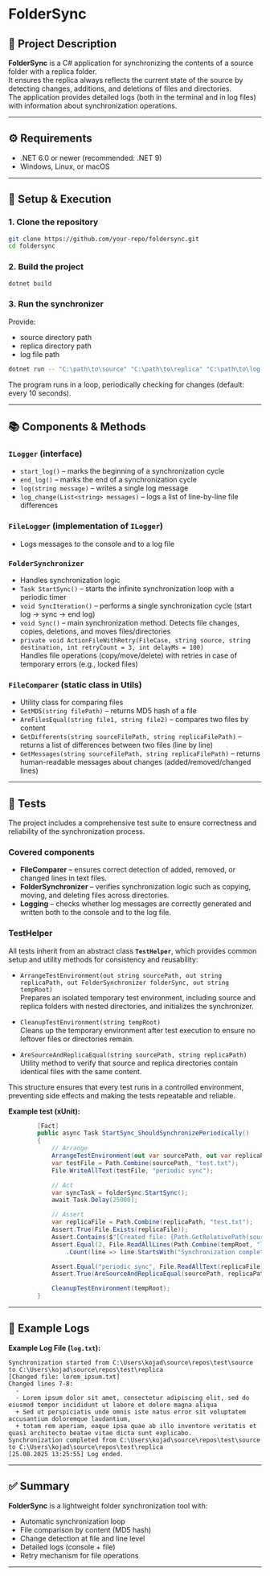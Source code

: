 # FolderSync

## 📌 Project Description

**FolderSync** is a C# application for synchronizing the contents of a source folder with a replica folder.  
It ensures the replica always reflects the current state of the source by detecting changes, additions, and deletions of files and directories.  
The application provides detailed logs (both in the terminal and in log files) with information about synchronization operations.

---

## ⚙️ Requirements

- .NET 6.0 or newer (recommended: .NET 9)
- Windows, Linux, or macOS

---

## 🚀 Setup & Execution

### 1. Clone the repository
```bash
git clone https://github.com/your-repo/foldersync.git
cd foldersync
```

### 2. Build the project

```bash
dotnet build
```

### 3. Run the synchronizer

Provide:
- source directory path
- replica directory path
- log file path
```bash
dotnet run -- "C:\path\to\source" "C:\path\to\replica" "C:\path\to\log.txt"
```

The program runs in a loop, periodically checking for changes (default: every 10 seconds).

---

## 📚 Components & Methods

### `ILogger` (interface)
- `start_log()` – marks the beginning of a synchronization cycle
- `end_log()` – marks the end of a synchronization cycle
- `log(string message)` – writes a single log message
- `log_change(List<string> messages)` – logs a list of line-by-line file differences

### `FileLogger` (implementation of `ILogger`)
- Logs messages to the console and to a log file

### `FolderSynchronizer`
- Handles synchronization logic
- `Task StartSync()` – starts the infinite synchronization loop with a periodic timer
- `void SyncIteration()` – performs a single synchronization cycle (start log → sync → end log)
- `void Sync()` – main synchronization method. Detects file changes, copies, deletions, and moves files/directories
- `private void ActionFileWithRetry(FileCase, string source, string destination, int retryCount = 3, int delayMs = 100)`  
  Handles file operations (copy/move/delete) with retries in case of temporary errors (e.g., locked files)

### `FileComparer` (static class in Utils)
- Utility class for comparing files
- `GetMD5(string filePath)` – returns MD5 hash of a file
- `AreFilesEqual(string file1, string file2)` – compares two files by content
- `GetDifferents(string sourceFilePath, string replicaFilePath)` – returns a list of differences between two files (line by line)
- `GetMessages(string sourceFilePath, string replicaFilePath)` – returns human-readable messages about changes (added/removed/changed lines)

---

## 🧪 Tests

The project includes a comprehensive test suite to ensure correctness and reliability of the synchronization process.

### Covered components

- **FileComparer** – ensures correct detection of added, removed, or changed lines in text files.
- **FolderSynchronizer** – verifies synchronization logic such as copying, moving, and deleting files across directories.
- **Logging** – checks whether log messages are correctly generated and written both to the console and to the log file.

### TestHelper

All tests inherit from an abstract class **`TestHelper`**, which provides common setup and utility methods for consistency and reusability:

- `ArrangeTestEnvironment(out string sourcePath, out string replicaPath, out FolderSynchronizer folderSync, out string tempRoot)`  
  Prepares an isolated temporary test environment, including source and replica folders with nested directories, and initializes the synchronizer.

- `CleanupTestEnvironment(string tempRoot)`  
  Cleans up the temporary environment after test execution to ensure no leftover files or directories remain.

- `AreSourceAndReplicaEqual(string sourcePath, string replicaPath)`  
  Utility method to verify that source and replica directories contain identical files with the same content.

This structure ensures that every test runs in a controlled environment, preventing side effects and making the tests repeatable and reliable.

**Example test (xUnit):**
```csharp
        [Fact]
        public async Task StartSync_ShouldSynchronizePeriodically()
        {
            // Arrange
            ArrangeTestEnvironment(out var sourcePath, out var replicaPath, out var folderSync, out var tempRoot);
            var testFile = Path.Combine(sourcePath, "test.txt");
            File.WriteAllText(testFile, "periodic sync");

            // Act
            var syncTask = folderSync.StartSync();
            await Task.Delay(25000);

            // Assert
            var replicaFile = Path.Combine(replicaPath, "test.txt");
            Assert.True(File.Exists(replicaFile));
            Assert.Contains($"[Created file: {Path.GetRelativePath(sourcePath, testFile)}]", File.ReadAllText(Path.Combine(tempRoot, "log.txt")));
            Assert.Equal(2, File.ReadAllLines(Path.Combine(tempRoot, "log.txt"))
                .Count(line => line.StartsWith("Synchronization completed")));

            Assert.Equal("periodic sync", File.ReadAllText(replicaFile));
            Assert.True(AreSourceAndReplicaEqual(sourcePath, replicaPath));

            CleanupTestEnvironment(tempRoot);
        }
```

---

## 📖 Example Logs

**Example Log File (`log.txt`):**
```
Synchronization started from C:\Users\kojad\source\repos\test\source to C:\Users\kojad\source\repos\test\replica
[Changed file: lorem_ipsum.txt]
Changed lines 7-8:
  - 
  - Lorem ipsum dolor sit amet, consectetur adipiscing elit, sed do eiusmod tempor incididunt ut labore et dolore magna aliqua
  + Sed ut perspiciatis unde omnis iste natus error sit voluptatem accusantium doloremque laudantium, 
  + totam rem aperiam, eaque ipsa quae ab illo inventore veritatis et quasi architecto beatae vitae dicta sunt explicabo. 
Synchronization completed from C:\Users\kojad\source\repos\test\source to C:\Users\kojad\source\repos\test\replica
[25.08.2025 13:25:55] Log ended.
```

---

## ✅ Summary

**FolderSync** is a lightweight folder synchronization tool with:
- Automatic synchronization loop
- File comparison by content (MD5 hash)
- Change detection at file and line level
- Detailed logs (console + file)
- Retry mechanism for file operations

---
